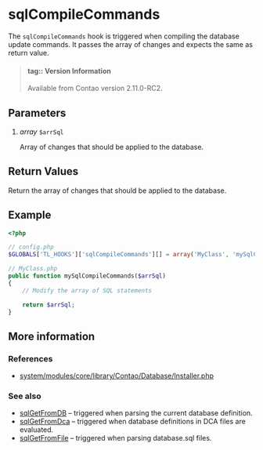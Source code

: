 # sqlCompileCommands

The `sqlCompileCommands` hook is triggered when compiling the database update
commands. It passes the array of changes and expects the same as return value.

> #### tag:: Version Information 
> Available from Contao version 2.11.0-RC2.


## Parameters

1. *array* `$arrSql`

    Array of changes that should be applied to the database.


## Return Values

Return the array of changes that should be applied to the database.


## Example

```php
<?php

// config.php
$GLOBALS['TL_HOOKS']['sqlCompileCommands'][] = array('MyClass', 'mySqlCompileCommands');

// MyClass.php
public function mySqlCompileCommands($arrSql)
{
    // Modify the array of SQL statements

    return $arrSql;
}
```


## More information


### References

- [system/modules/core/library/Contao/Database/Installer.php](https://github.com/contao/core/blob/3.5.0/system/modules/core/library/Contao/Database/Installer.php#L242-L249)


### See also

- [sqlGetFromDB](sqlGetFromDB.md) – triggered when parsing the current database definition.
- [sqlGetFromDca](sqlGetFromDca.md) – triggered when database definitions in DCA files are evaluated.
- [sqlGetFromFile](sqlGetFromFile.md) – triggered when parsing database.sql files.
